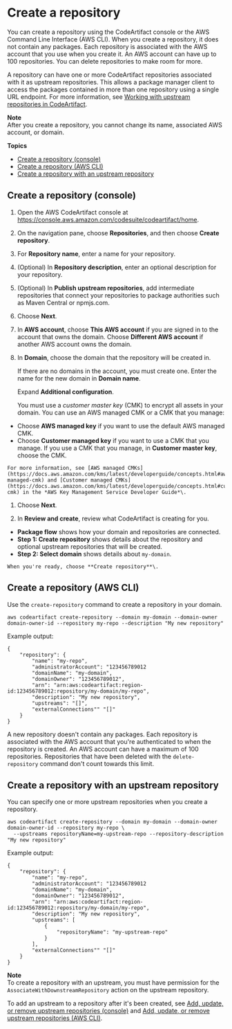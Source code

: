 # Create a repository<a name="create-repo"></a>

You can create a repository using the CodeArtifact console or the AWS Command Line Interface \(AWS CLI\)\. When you create a repository, it does not contain any packages\. Each repository is associated with the AWS account that you use when you create it\. An AWS account can have up to 100 repositories\. You can delete repositories to make room for more\. 

A repository can have one or more CodeArtifact repositories associated with it as upstream repositories\. This allows a package manager client to access the packages contained in more than one repository using a single URL endpoint\. For more information, see [Working with upstream repositories in CodeArtifact](repos-upstream.md)\. 

**Note**  
After you create a repository, you cannot change its name, associated AWS account, or domain\.

**Topics**
+ [Create a repository \(console\)](#create-repo-console)
+ [Create a repository \(AWS CLI\)](#create-repo-cli)
+ [Create a repository with an upstream repository](#creating-a-repository-with-an-upstream)

## Create a repository \(console\)<a name="create-repo-console"></a>

1. Open the AWS CodeArtifact console at [https://console\.aws\.amazon\.com/codesuite/codeartifact/home](https://console.aws.amazon.com/codesuite/codeartifact/home)\.

1.  On the navigation pane, choose **Repositories**, and then choose **Create repository**\. 

1.  For **Repository name**, enter a name for your repository\.

1.  \(Optional\) In **Repository description**, enter an optional description for your repository\. 

1.  \(Optional\) In **Publish upstream repositories**, add intermediate repositories that connect your repositories to package authorities such as Maven Central or npmjs\.com\. 

1.  Choose **Next**\. 

1.  In **AWS account**, choose **This AWS account** if you are signed in to the account that owns the domain\. Choose **Different AWS account** if another AWS account owns the domain\.

1.  In **Domain**, choose the domain that the repository will be created in\.

    If there are no domains in the account, you must create one\. Enter the name for the new domain in **Domain name**\.

    Expand **Additional configuration**\. 

    You must use a *customer master key* \(CMK\) to encrypt all assets in your domain\. You can use an AWS managed CMK or a CMK that you manage: 
   +  Choose **AWS managed key** if you want to use the default AWS managed CMK\. 
   +  Choose **Customer managed key** if you want to use a CMK that you manage\. If you use a CMK that you manage, in **Customer master key**, choose the CMK\. 

    For more information, see [AWS managed CMKs](https://docs.aws.amazon.com/kms/latest/developerguide/concepts.html#aws-managed-cmk) and [Customer managed CMKs](https://docs.aws.amazon.com/kms/latest/developerguide/concepts.html#customer-cmk) in the *AWS Key Management Service Developer Guide*\. 

1.  Choose **Next**\. 

1.  In **Review and create**, review what CodeArtifact is creating for you\. 
   +  **Package flow** shows how your domain and repositories are connected\.
   +  **Step 1: Create repository** shows details about the repository and optional upstream repositories that will be created\. 
   +  **Step 2: Select domain** shows details about `my-domain`\. 

    When you're ready, choose **Create repository**\. 

## Create a repository \(AWS CLI\)<a name="create-repo-cli"></a>

Use the `create-repository` command to create a repository in your domain\.

```
aws codeartifact create-repository --domain my-domain --domain-owner domain-owner-id --repository my-repo --description "My new repository"
```

Example output:

```
{
    "repository": {
        "name": "my-repo",
        "administratorAccount": "123456789012
        "domainName": "my-domain",
        "domainOwner": "123456789012",
        "arn": "arn:aws:codeartifact:region-id:123456789012:repository/my-domain/my-repo",
        "description": "My new repository",
        "upstreams": "[]",
        "externalConnections"" "[]"
    }
}
```

A new repository doesn't contain any packages\. Each repository is associated with the AWS account that you're authenticated to when the repository is created\. An AWS account can have a maximum of 100 repositories\. Repositories that have been deleted with the `delete-repository` command don't count towards this limit\.

## Create a repository with an upstream repository<a name="creating-a-repository-with-an-upstream"></a>

You can specify one or more upstream repositories when you create a repository\. 

```
aws codeartifact create-repository --domain my-domain --domain-owner domain-owner-id --repository my-repo \
  --upstreams repositoryName=my-upstream-repo --repository-description "My new repository"
```

Example output:

```
{
    "repository": {
        "name": "my-repo",
        "administratorAccount": "123456789012
        "domainName": "my-domain",
        "domainOwner": "123456789012",
        "arn": "arn:aws:codeartifact:region-id:123456789012:repository/my-domain/my-repo",
        "description": "My new repository",
        "upstreams": [
            {
                "repositoryName": "my-upstream-repo"
            }
        ],
        "externalConnections"" "[]"
    }
}
```

**Note**  
To create a repository with an upstream, you must have permission for the `AssociateWithDownstreamRepository` action on the upstream repository\.

To add an upstream to a repository after it's been created, see [Add, update, or remove upstream repositories \(console\)](repo-upstream-add-console.md) and [Add, update, or remove upstream repositories \(AWS CLI\)](repo-upstream-add-cli.md)\.